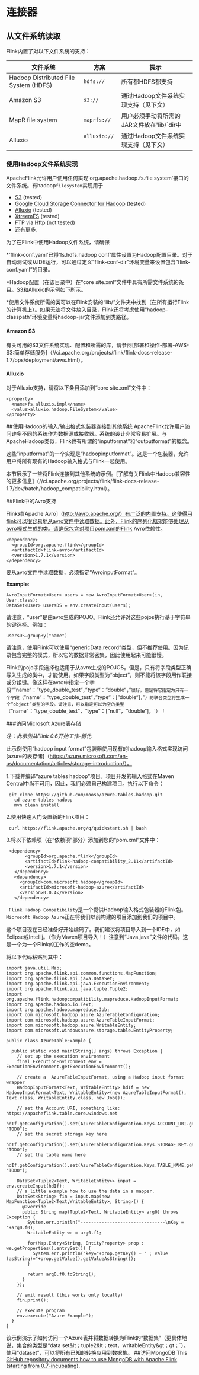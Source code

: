 

# 连接器

## 从文件系统读取


Flink内置了对以下文件系统的支持：

| 文件系统 | 方案 | 提示 |
| --- | --- | --- |
| Hadoop Distributed File System (HDFS)   | `hdfs://` | 所有都HDFS都支持 |
| Amazon S3 | `s3://` | 通过Hadoop文件系统实现支持（见下文） |
| MapR file system | `maprfs://` | 用户必须手动将所需的JAR文件放在'lib/`dir中 |
| Alluxio | `alluxio://`   | 通过Hadoop文件系统实现支持（见下文） |

### 使用Hadoop文件系统实现

ApacheFlink允许用户使用任何实现'org.apache.hadoop.fs.file system'接口的文件系统。有hadoop`filesystem`实现用于
*   [S3](https://aws.amazon.com/s3/) (tested)
*   [Google Cloud Storage Connector for Hadoop](https://cloud.google.com/hadoop/google-cloud-storage-connector) (tested)
*   [Alluxio](http://alluxio.org/) (tested)
*   [XtreemFS](http://www.xtreemfs.org/) (tested)
*   FTP via [Hftp](http://hadoop.apache.org/docs/r1.2.1/hftp.html) (not tested)
*   还有更多.

为了在Flink中使用Hadoop文件系统，请确保

*'flink-conf.yaml'已将'fs.hdfs.hadoop conf'属性设置为Hadoop配置目录。对于自动测试或从IDE运行，可以通过定义“flink-conf-dir”环境变量来设置包含“flink-conf.yaml”的目录。

*Hadoop配置（在该目录中）在“core site.xml”文件中具有所需文件系统的条目。S3和Alluxio的示例如下所示。

*使用文件系统所需的类可以在Flink安装的“lib/”文件夹中找到（在所有运行Flink的计算机上）。如果无法将文件放入目录，Flink还将考虑使用“hadoop-classpath”环境变量将hadoop-jar文件添加到类路径。
#### Amazon S3

有关可用的S3文件系统实现、配置和所需的库，请参阅[部署和操作-部署-AWS-S3:简单存储服务]（//ci.apache.org/projects/flink/flink-docs-release-1.7/ops/deployment/aws.html）。
#### Alluxio

对于Alluxio支持，请将以下条目添加到“core site.xml”文件中：


```
<property>
  <name>fs.alluxio.impl</name>
  <value>alluxio.hadoop.FileSystem</value>
</property>
```



##使用Hadoop的输入/输出格式包装器连接到其他系统
ApacheFlink允许用户访问许多不同的系统作为数据源或接收器。系统的设计非常容易扩展。与ApacheHadoop类似，Flink也有所谓的“inputformat”和“outputformat”的概念。

这些“inputformat”的一个实现是“hadoopinputformat”。这是一个包装器，允许用户将所有现有的Hadoop输入格式与Flink一起使用。

本节展示了一些将Flink连接到其他系统的示例。[了解有关Flink中Hadoop兼容性的更多信息]（//ci.apache.org/projects/flink/flink-docs-release-1.7/dev/batch/hadoop_compatibility.html）。

##Flink中的Avro支持

Flink对[Apache Avro]（http://avro.apache.org/）有广泛的内置支持。这使得用flink可以很容易地从avro文件中读取数据。此外，Flink的序列化框架能够处理从avro模式生成的类。请确保包含对项目pom.xml的Flink Avro依赖性。


```
<dependency>
  <groupId>org.apache.flink</groupId>
  <artifactId>flink-avro</artifactId>
  <version>1.7.1</version>
</dependency>
```



要从avro文件中读取数据，必须指定“AvroinputFormat”。

**Example**:



```
AvroInputFormat<User> users = new AvroInputFormat<User>(in, User.class);
DataSet<User> usersDS = env.createInput(users);
```



请注意，“user”是由avro生成的POJO。Flink还允许对这些pojos执行基于字符串的键选择。例如：


```
usersDS.groupBy("name")
```



请注意，使用Flink可以使用“genericData.record”类型，但不推荐使用。因为记录包含完整的模式，所以它的数据非常密集，因此使用起来可能很慢。

Flink的pojo字段选择也适用于从avro生成的POJOS。但是，只有将字段类型正确写入生成的类中，才能使用。如果字段类型为“object”，则不能将该字段用作联接或分组键。像这样在avro中指定一个字段“”name“：”type_double_test“，”type“：”double“，”`很好，但是将它指定为只有一个字段（`”name“：”type_double_test“，”type“：[”double“]，”`）的联合类型将生成一个“object”类型的字段。请注意，可以指定可以为空的类型（`“name”：“type_double_test”，“type”：[“null”，“double”]，`）！

###访问Microsoft Azure表存储

_注：此示例从Flink 0.6开始工作-孵化_

此示例使用“hadoop input format”包装器使用现有的hadoop输入格式实现访问[azure的表存储]（https://azure.microsoft.com/en-us/documentation/articles/storage-introduction/）。

1.下载并编译“azure tables hadoop”项目。项目开发的输入格式在Maven Central中尚不可用，因此，我们必须自己构建项目。执行以下命令：


```
 git clone https://github.com/mooso/azure-tables-hadoop.git
   cd azure-tables-hadoop
   mvn clean install 
```



2.使用快速入门设置新的Flink项目：


```
 curl https://flink.apache.org/q/quickstart.sh | bash 
```



3.将以下依赖项（在“依赖项”部分）添加到您的“pom.xml”文件中：


```
 <dependency>
       <groupId>org.apache.flink</groupId>
       <artifactId>flink-hadoop-compatibility_2.11</artifactId>
       <version>1.7.1</version>
   </dependency>
   <dependency>
     <groupId>com.microsoft.hadoop</groupId>
     <artifactId>microsoft-hadoop-azure</artifactId>
     <version>0.0.4</version>
   </dependency> 
```



` Flink Hadoop Compatibility`是一个提供Hadoop输入格式包装器的Flink包。` Microsoft Hadoop Azure`正在将我们以前构建的项目添加到我们的项目中。

这个项目现在已经准备好开始编码了。我们建议将项目导入到一个IDE中，如Eclipse或Intellij。（作为Maven项目导入！）注意到“Java.java”文件的代码。这是一个为一个Flink的工作的空demo。

将以下代码粘贴到其中：


```
import java.util.Map;
import org.apache.flink.api.common.functions.MapFunction;
import org.apache.flink.api.java.DataSet;
import org.apache.flink.api.java.ExecutionEnvironment;
import org.apache.flink.api.java.tuple.Tuple2;
import org.apache.flink.hadoopcompatibility.mapreduce.HadoopInputFormat;
import org.apache.hadoop.io.Text;
import org.apache.hadoop.mapreduce.Job;
import com.microsoft.hadoop.azure.AzureTableConfiguration;
import com.microsoft.hadoop.azure.AzureTableInputFormat;
import com.microsoft.hadoop.azure.WritableEntity;
import com.microsoft.windowsazure.storage.table.EntityProperty;

public class AzureTableExample {

  public static void main(String[] args) throws Exception {
    // set up the execution environment
    final ExecutionEnvironment env = ExecutionEnvironment.getExecutionEnvironment();

    // create a  AzureTableInputFormat, using a Hadoop input format wrapper
    HadoopInputFormat<Text, WritableEntity> hdIf = new HadoopInputFormat<Text, WritableEntity>(new AzureTableInputFormat(), Text.class, WritableEntity.class, new Job());

    // set the Account URI, something like: https://apacheflink.table.core.windows.net
    hdIf.getConfiguration().set(AzureTableConfiguration.Keys.ACCOUNT_URI.getKey(), "TODO");
    // set the secret storage key here
    hdIf.getConfiguration().set(AzureTableConfiguration.Keys.STORAGE_KEY.getKey(), "TODO");
    // set the table name here
    hdIf.getConfiguration().set(AzureTableConfiguration.Keys.TABLE_NAME.getKey(), "TODO");

    DataSet<Tuple2<Text, WritableEntity>> input = env.createInput(hdIf);
    // a little example how to use the data in a mapper.
    DataSet<String> fin = input.map(new MapFunction<Tuple2<Text,WritableEntity>, String>() {
      @Override
      public String map(Tuple2<Text, WritableEntity> arg0) throws Exception {
        System.err.println("--------------------------------\nKey = "+arg0.f0);
        WritableEntity we = arg0.f1;

        for(Map.Entry<String, EntityProperty> prop : we.getProperties().entrySet()) {
          System.err.println("key="+prop.getKey() + " ; value (asString)="+prop.getValue().getValueAsString());
        }

        return arg0.f0.toString();
      }
    });

    // emit result (this works only locally)
    fin.print();

    // execute program
    env.execute("Azure Example");
  }
}
```



该示例演示了如何访问一个Azure表并将数据转换为Flink的“数据集”（更具体地说，集合的类型是“data set&amp;lt；tuple2&amp;lt；text，writableEntity&amp;gt；gt；`）。使用“dataset”，可以将所有已知的转换应用到数据集。
##访问MongoDB
This [GitHub repository documents how to use MongoDB with Apache Flink (starting from 0.7-incubating)](https://github.com/okkam-it/flink-mongodb-test).

